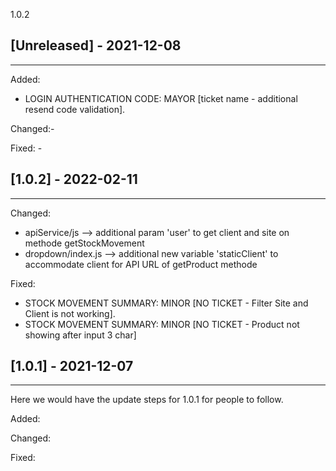 1.0.2

## [Unreleased] - 2021-12-08
---------------------------------------------------

Added:
- LOGIN AUTHENTICATION CODE: MAYOR [ticket name - additional resend code validation].

Changed:-

Fixed: -

## [1.0.2] - 2022-02-11
---------------------------------------------------

Changed:
- apiService/js --> additional param 'user' to get client and site on methode getStockMovement
- dropdown/index.js --> additional new variable 'staticClient' to accommodate client for API URL of getProduct methode

Fixed:
- STOCK MOVEMENT SUMMARY: MINOR [NO TICKET - Filter Site and Client is not working].
- STOCK MOVEMENT SUMMARY: MINOR [NO TICKET - Product not showing after input 3 char]

## [1.0.1] - 2021-12-07
---------------------------------------------------
Here we would have the update steps for 1.0.1 for people to follow.

Added:

Changed:

Fixed:
